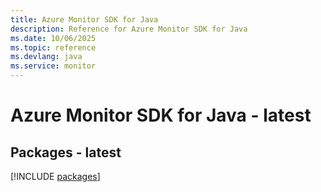 ```yaml
---
title: Azure Monitor SDK for Java
description: Reference for Azure Monitor SDK for Java
ms.date: 10/06/2025
ms.topic: reference
ms.devlang: java
ms.service: monitor
---
```

# Azure Monitor SDK for Java - latest
## Packages - latest
[!INCLUDE [packages](monitor-index.md)]
